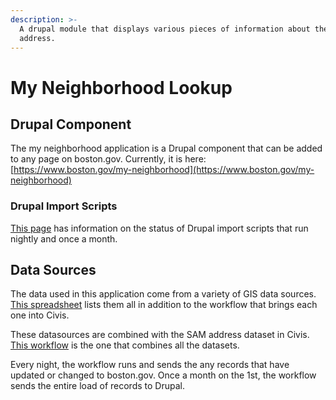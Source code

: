 ```yaml
---
description: >-
  A drupal module that displays various pieces of information about the entered
  address.
---
```


# My Neighborhood Lookup

## Drupal Component 

The my neighborhood application is a Drupal component that can be added to any page on boston.gov. Currently, it is here: [https://www.boston.gov/my-neighborhood](https://www.boston.gov/my-neighborhood) 

### Drupal Import Scripts

[This page](https://content.boston.gov/admin/config/services/mnl) has information on the status of Drupal import scripts that run nightly and once a month. 

## Data Sources

The data used in this application come from a variety of GIS data sources. [This spreadsheet](https://docs.google.com/spreadsheets/d/1TsVNjMCO8yMbAEWCAfy24xx8HnTNvL5cJ58sg1nQAtQ/edit?usp=sharing) lists them all in addition to the workflow that brings each one into Civis. 

These datasources are combined with the SAM address dataset in Civis. [This workflow](https://github.com/CityOfBoston/civis_pipelines/blob/dcfe088e154f010e9090ee3d57130882d7dbdaaa/workflows/my_neighborhood.yaml) is the one that combines all the datasets. 

Every night, the workflow runs and sends the any records that have updated or changed to boston.gov. Once a month on the 1st, the workflow sends the entire load of records to Drupal.





